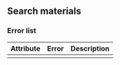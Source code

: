 ## Search materials
### Error list
| Attribute | Error | Description |
|-----------|:------|-------------|
|           |       |             |
